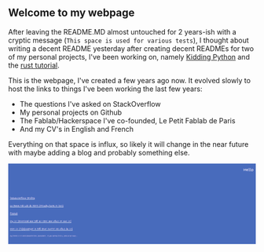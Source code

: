 ## Welcome to my webpage

After leaving the README.MD almost untouched for 2 years-ish with a cryptic message (`This space is used for various tests`), I thought about writing a decent README yesterday after creating decent READMEs for two of my personal projects, I've been working on, namely [Kidding Python](https://github.com/kw-andy/kidding_python) and the [rust tutorial](https://github.com/kw-andy/rust-tutorial).

This is the webpage, I've created a few years ago now. It evolved slowly to host the links to things I've been working the last few years: 

* The questions I've asked on StackOverflow
* My personal projects on Github
* The Fablab/Hackerspace I've co-founded, Le Petit Fablab de Paris
* And my CV's in English and French

Everything on that space is influx, so likely it will change in the near future with maybe adding a blog and probably something else.

![screenshot](Screenshot_web.png)